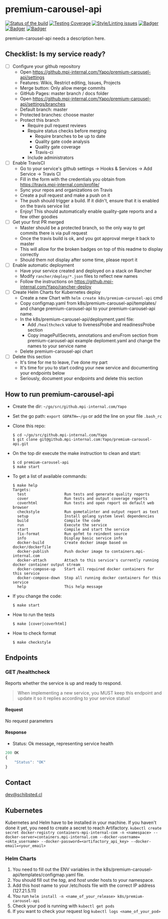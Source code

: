 # premium-carousel-api

<!-- Badger start badges -->
[![Status of the build](https://badger.spt-engprod-pro.mpi-internal.com/badge/travis/Yapo/premium-carousel-api)](https://travis.mpi-internal.com/Yapo/premium-carousel-api)
[![Testing Coverage](https://badger.spt-engprod-pro.mpi-internal.com/badge/coverage/Yapo/premium-carousel-api)](https://reports.spt-engprod-pro.mpi-internal.com/#/Yapo/premium-carousel-api?branch=master&type=push&daterange&daterange)
[![Style/Linting issues](https://badger.spt-engprod-pro.mpi-internal.com/badge/issues/Yapo/premium-carousel-api)](https://reports.spt-engprod-pro.mpi-internal.com/#/Yapo/premium-carousel-api?branch=master&type=push&daterange&daterange)
[![Badger](https://badger.spt-engprod-pro.mpi-internal.com/badge/flaky_tests/Yapo/premium-carousel-api)](https://databulous.spt-engprod-pro.mpi-internal.com/test/flaky/Yapo/premium-carousel-api)
[![Badger](https://badger.spt-engprod-pro.mpi-internal.com/badge/quality_index/Yapo/premium-carousel-api)](https://databulous.spt-engprod-pro.mpi-internal.com/quality/repo/Yapo/premium-carousel-api)
[![Badger](https://badger.spt-engprod-pro.mpi-internal.com/badge/engprod/Yapo/premium-carousel-api)](https://github.mpi-internal.com/spt-engprod/badger)
<!-- Badger end badges -->

premium-carousel-api needs a description here.

## Checklist: Is my service ready?

* [ ] Configure your github repository
  - Open https://github.mpi-internal.com/Yapo/premium-carousel-api/settings
  - Features: Wikis, Restrict editing, Issues, Projects
  - Merge button: Only allow merge commits
  - GitHub Pages: master branch / docs folder
  - Open https://github.mpi-internal.com/Yapo/premium-carousel-api/settings/branches
  - Default branch: master
  - Protected branches: choose master
  - Protect this branch
    + Require pull request reviews
    + Require status checks before merging
      - Require branches to be up to date
      - Quality gate code analysis
      - Quality gate coverage
      - Travis-ci
    + Include administrators
* [ ] Enable TravisCI
  - Go to your service's github settings -> Hooks & Services -> Add Service -> Travis CI
  - Fill in the form with the credentials you obtain from https://travis.mpi-internal.com/profile/
  - Sync your repos and organizations on Travis
  - Create a pull request and make a push on it
  - The push should trigger a build. If it didn't, ensure that it is enabled on the travis service list
  - Enjoy! This should automatically enable quality-gate reports and a few other goodies
* [ ] Get your first PR merged
  - Master should be a protected branch, so the only way to get commits there is via pull request
  - Once the travis build is ok, and you got approval merge it back to master
  - This will allow for the broken badges on top of this readme to display correctly
  - Should them not display after some time, please report it
* [ ] Enable automatic deployment
  - Have your service created and deployed on a stack on Rancher
  - Modify `rancher/deploy/*.json` files to reflect new names
  - Follow the instructions on https://github.mpi-internal.com/Yapo/rancher-deploy
* [ ] Create Helm Charts for Kubernetes deploy
  - Create a new Chart with `helm create k8s/premium-carousel-api` cmd
  - Copy configmap.yaml from k8s/premium-carousel-api/templates/ and change premium-carousel-api to your premium-carousel-api name.
  - In the k8s/premium-carousel-api/deployment.yaml file:
      + Add `/healthcheck` value to livenessProbe and readinessProbe section
      + Copy imagePullSecrets, annotations and envFrom section from premium-carousel-api example deploment.yaml and change the names to your service name
  - Delete premium-carousel-api chart
* [ ] Delete this section
  - It's time for me to leave, I've done my part
  - It's time for you to start coding your new service and documenting your endpoints below
  - Seriously, document your endpoints and delete this section

## How to run premium-carousel-api

* Create the dir: `~/go/src/github.mpi-internal.com/Yapo`

* Set the go path: `export GOPATH=~/go` or add the line on your file `.bash_rc`

* Clone this repo:

  ```
  $ cd ~/go/src/github.mpi-internal.com/Yapo
  $ git clone git@github.mpi-internal.com:Yapo/premium-carousel-api.git
  ```

* On the top dir execute the make instruction to clean and start:

  ```
  $ cd premium-carousel-api
  $ make start
  ```

* To get a list of available commands:

  ```
  $ make help
  Targets:
    test                 Run tests and generate quality reports
    cover                Run tests and output coverage reports
    coverhtml            Run tests and open report on default web browser
    checkstyle           Run gometalinter and output report as text
    setup                Install golang system level dependencies
    build                Compile the code
    run                  Execute the service
    start                Compile and start the service
    fix-format           Run gofmt to reindent source
    info                 Display basic service info
    docker-build         Create docker image based on docker/dockerfile
    docker-publish       Push docker image to containers.mpi-internal.com
    docker-attach        Attach to this service's currently running docker container output stream
    docker-compose-up    Start all required docker containers for this service
    docker-compose-down  Stop all running docker containers for this service
    help                 This help message
  ```

* If you change the code:

  ```
  $ make start
  ```

* How to run the tests

  ```
  $ make [cover|coverhtml]
  ```

* How to check format

  ```
  $ make checkstyle
  ```

## Endpoints
### GET  /healthcheck
Reports whether the service is up and ready to respond.

> When implementing a new service, you MUST keep this endpoint
and update it so it replies according to your service status!

#### Request
No request parameters

#### Response
* Status: Ok message, representing service health

```javascript
200 OK
{
	"Status": "OK"
}
```

## Contact
dev@schibsted.cl

## Kubernetes

Kubernetes and Helm have to be installed in your machine.
If you haven't done it yet, you need to create a secret to reach Artifactory.
`kubectl create secret docker-registry containers-mpi-internal-com -n <namespace> --docker-server=containers.mpi-internal.com --docker-username=<okta_username> --docker-password=<artifactory_api_key> --docker-email=<your_email>`

### Helm Charts

1. You need to fill out the ENV variables in the k8s/premium-carousel-api/templates/configmap.yaml file.
2. You should fill out the *tag*, and *host* under hosts to your namespace.
3. Add this host name to your /etc/hosts file with the correct IP address (127.21.5.11)
4. You run `helm install -n <name_of_your_release> k8s/premium-carousel-api`
5. Check your pod is running with `kubectl get pods`
6. If you want to check your request log `kubectl logs <name_of_your_pod>`
